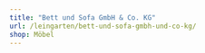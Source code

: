 ```yaml
---
title: "Bett und Sofa GmbH & Co. KG"
url: /leingarten/bett-und-sofa-gmbh-und-co-kg/
shop: Möbel
---
```

